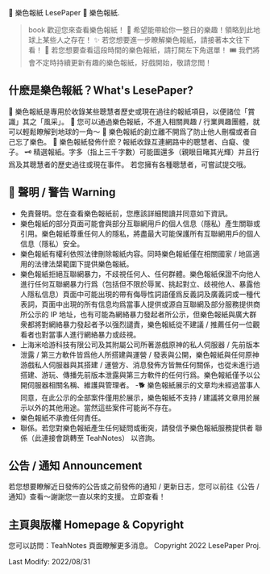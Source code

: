 📰 樂色報紙 LesePaper
📌 樂色報紙.

> book 歡迎您來查看樂色報紙！
🤣 希望能帶給你一整日的樂趣！領略到此地球上某些人之存在！
✨ 若您想要進一步瞭解樂色報紙，請接著本文往下看！
🎇 若您想要查看這段時間的樂色報紙，請打開左下角選單！
🎟 我們將會不定時持續更新有趣的樂色報紙，好戲開始，敬請您閲！

## 什麽是樂色報紙？What's LesePaper?
🧨 樂色報紙是專用於收錄某些聰慧者歷史或現在過往的報紙項目，以便諸位「賞識」其之「風采」。
🚄 您可以通過樂色報紙，不進入相關興趣 / 行業興趣團體，就可以輕鬆瞭解到地球的一角～
🤔 樂色報紙的創立離不開爲了防止他人刪檔或者自己忘了樂色。
🥳 樂色報紙發佈什麽？報紙收錄互連網路中的聰慧者、白癡、傻子。
🗝 精選報紙。字多（指上三千字數）可能圖還多（親眼目睹其光輝）并且行爲及其聰慧者的歷史過往或現在事件。
若您擁有各種聰慧者，可嘗試提交哦。

## 👻 聲明 / 警告 Warning
- 免責聲明。您在查看樂色報紙前，您應該詳細閲讀并同意如下資訊。
- 樂色報紙的部分頁面可能會與部分互聯網用戶的個人信息（隱私）產生關聯或引用。樂色報紙尊重任何人的隱私，將盡最大可能保護所有互聯網用戶的個人信息（隱私）安全。
- 樂色報紙有權利依照法律刪除報紙内容。同時樂色報紙僅在相關國家 / 地區適用的法律法槼範圍下提供樂色報紙。
- 樂色報紙拒絕互聯網暴力，不歧視任何人、任何群體。樂色報紙保證不向他人進行任何互聯網暴力行爲（包括但不限於辱駡、挑起對立、歧視他人、暴露他人隱私信息）頁面中可能出現的帶有侮辱性詞語僅爲反義詞及廣義詞或一種代表詞，頁面中出現的所有信息均爲當事人提供或源自互聯網及部分服務提供商所公示的 IP 地址，也有可能為網絡暴力發起者所公示，但樂色報紙與廣大群衆都將對網絡暴力發起者予以强烈譴責，樂色報紙從不建議 / 推薦任何一位觀看者也對當事人進行網絡暴力或歧視。
- 上海米哈游科技有限公司及其附屬公司所著游戲原神的私人伺服器 / 先前版本泄露 / 第三方軟件皆爲他人所搭建與運營 / 發表與公開，樂色報紙與任何原神游戲私人伺服器與其搭建 / 運營方、消息發佈方皆無任何關係，也從未進行過搭建、游玩、傳播先前版本泄露與第三方軟件的任何行爲。樂色報紙僅予以公開伺服器相關名稱、維護與管理者。
-🐕 樂色報紙展示的文章均未經過當事人同意，在此公示的全部案件僅用於展示，樂色報紙不支持 / 建議將文章用於展示以外的其他用途。當然這些案件可能尚不存在。
- 樂色報紙不承擔任何責任。
- 聯係。若您對樂色報紙產生任何疑問或衝突，請發信予樂色報紙服務提供者 聯係（此連接會跳轉至 TeahNotes） 以咨詢。

## 公告 / 通知 Announcement
若您想要瞭解近日發佈的公告或之前發佈的通知 / 更新日志，您可以前往《公告 / 通知》查看～謝謝您一直以來的支援。
立即查看！

## 主頁與版權 Homepage & Copyright
您可以訪問：TeahNotes 頁面瞭解更多消息。
Copyright 2022 LesePaper Proj.

Last Modify: 2022/08/31
